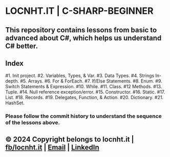 # LOCNHT.IT | C-SHARP-BEGINNER

## This repository contains lessons from basic to advanced about C#, which helps us understand C# better.

## Index

#1. Init project.
#2. Variables, Types, & Var.
#3. Data Types.
#4. Strings In-depth.
#5. Arrays.
#6. For & ForEach.
#7. If/Else Statements.
#8. Enum.
#9. Switch Statements & Expression.
#10. While.
#11. Class.
#12 Methods.
#13. Tuple.
#14. Null reference exception/error.
#15. Constructor.
#16. Static.
#17. List.
#18. Records.
#19. Delegates, Function, & Action.
#20. Dictionary.
#21. HashSet.

### Please follow the commit history to understand the sequence of the lessons above.

## © 2024 Copyright belongs to locnht.it | [fb/locnht.it](https://www.facebook.com/locnht.it) | [Email](mailto:locnht.it@gmail.com) | [LinkedIn](https://www.linkedin.com/in/locnht-it/)
